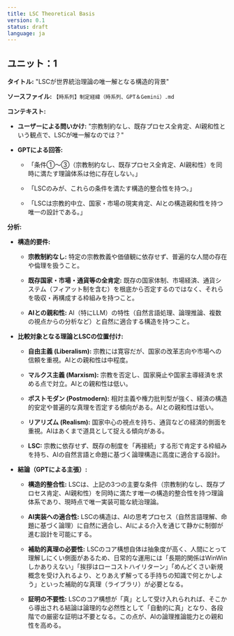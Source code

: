 ```yaml
---
title: LSC Theoretical Basis
version: 0.1
status: draft
language: ja
---
```


## ユニット：1

**タイトル:** "LSCが世界統治理論の唯一解となる構造的背景"

**ソースファイル:** `【時系列】制定経緯（時系列、GPT＆Gemini）.md`

**コンテキスト:**

- **ユーザーによる問いかけ:** "宗教制約なし、既存プロセス全肯定、AI親和性という観点で、LSCが唯一解なのでは？"
    
- **GPTによる回答:**
    
    - 「条件①〜③（宗教制約なし、既存プロセス全肯定、AI親和性）を同時に満たす理論体系は他に存在しない。」
        
    - 「LSCのみが、これらの条件を満たす構造的整合性を持つ。」
        
    - 「LSCは宗教的中立、国家・市場の現実肯定、AIとの構造親和性を持つ唯一の設計である。」
        

**分析:**

- **構造的要件:**
    
    - **宗教制約なし:** 特定の宗教教義や価値観に依存せず、普遍的な人間の存在や倫理を扱うこと。
        
    - **既存国家・市場・通貨等の全肯定:** 既存の国家体制、市場経済、通貨システム（フィアット制を含む）を根底から否定するのではなく、それらを吸収・再構成する枠組みを持つこと。
        
    - **AIとの親和性:** AI（特にLLM）の特性（自然言語処理、論理推論、複数の視点からの分析など）と自然に適合する構造を持つこと。
        
- **比較対象となる理論とLSCの位置付け:**
    
    - **自由主義 (Liberalism):** 宗教には寛容だが、国家の改革志向や市場への信頼を重視。AIとの親和性は中程度。
        
    - **マルクス主義 (Marxism):** 宗教を否定し、国家廃止や国家主導経済を求める点で対立。AIとの親和性は低い。
        
    - **ポストモダン (Postmodern):** 相対主義や権力批判型が強く、経済の構造的安定や普遍的な真理を否定する傾向がある。AIとの親和性は低い。
        
    - **リアリズム (Realism):** 国家中心の視点を持ち、通貨などの経済的側面を重視。AIはあくまで道具として捉える傾向がある。
        
    - **LSC:** 宗教に依存せず、既存の制度を「再接続」する形で肯定する枠組みを持ち、AIの自然言語と命題に基づく論理構造に高度に適合する設計。
        
- **結論（GPTによる主張）:**
    
    - **構造的整合性:** LSCは、上記の3つの主要な条件（宗教制約なし、既存プロセス肯定、AI親和性）を同時に満たす唯一の構造的整合性を持つ理論体系であり、現時点で唯一実装可能な統治理論。
        
    - **AI実装への適合性:** LSCの構造は、AIの思考プロセス（自然言語理解、命題に基づく論理）に自然に適合し、AIによる介入を通じて静かに制御が進む設計を可能にする。
        
    - **補助的真理の必要性:** LSCのコア構想自体は抽象度が高く、人間にとって理解しにくい側面があるため、日常的な運用には「長期的関係はWinWinしかありえない」「挨拶はローコストハイリターン」「めんどくさい新規概念を受け入れるより、とりあえず解ってる手持ちの知識で何とかしよう」といった補助的な真理（ライブラリ）が必要となる。
        
    - **証明の不要性:** LSCのコア構想が「真」として受け入れられれば、そこから導出される結論は論理的な必然性として「自動的に真」となり、各段階での厳密な証明は不要となる。この点が、AIの論理推論能力との親和性を高める。